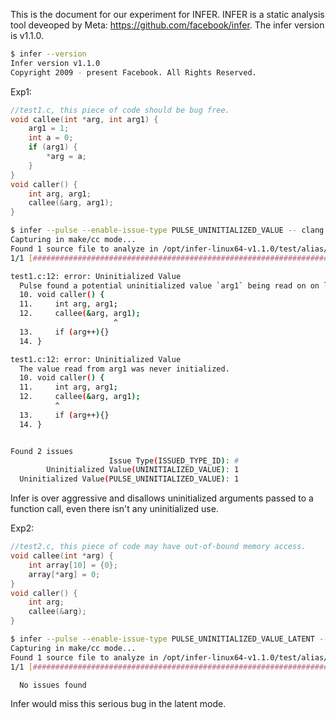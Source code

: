This is the document for our experiment for INFER. INFER is a static analysis tool deveoped by Meta: https://github.com/facebook/infer.
The infer version is v1.1.0.

```sh
$ infer --version
Infer version v1.1.0
Copyright 2009 - present Facebook. All Rights Reserved.
```

Exp1: 
```C
//test1.c, this piece of code should be bug free.
void callee(int *arg, int arg1) {
    arg1 = 1;
    int a = 0;
    if (arg1) {
        *arg = a;
    }
}
void caller() {
    int arg, arg1;
    callee(&arg, arg1);
}
```

```sh
$ infer --pulse --enable-issue-type PULSE_UNINITIALIZED_VALUE -- clang -O0 -c test1.c 
Capturing in make/cc mode...
Found 1 source file to analyze in /opt/infer-linux64-v1.1.0/test/alias/infer-out
1/1 [################################################################################] 100% 80.559ms

test1.c:12: error: Uninitialized Value
  Pulse found a potential uninitialized value `arg1` being read on on line 12.
  10. void caller() {
  11.     int arg, arg1;
  12.     callee(&arg, arg1);
                       ^
  13.     if (arg++){}
  14. }

test1.c:12: error: Uninitialized Value
  The value read from arg1 was never initialized.
  10. void caller() {
  11.     int arg, arg1;
  12.     callee(&arg, arg1);
          ^
  13.     if (arg++){}
  14. }


Found 2 issues
                      Issue Type(ISSUED_TYPE_ID): #
        Uninitialized Value(UNINITIALIZED_VALUE): 1
  Uninitialized Value(PULSE_UNINITIALIZED_VALUE): 1
```
Infer is over aggressive and disallows uninitialized arguments passed to a function call, even there isn't any uninitialized use.

Exp2:
```C
//test2.c, this piece of code may have out-of-bound memory access.
void callee(int *arg) {
    int array[10] = {0};
    array[*arg] = 0;
}
void caller() {
    int arg;
    callee(&arg);
}
```

```sh
$ infer --pulse --enable-issue-type PULSE_UNINITIALIZED_VALUE_LATENT -- clang -O0 -c test2.c                                                                  
Capturing in make/cc mode...
Found 1 source file to analyze in /opt/infer-linux64-v1.1.0/test/alias/infer-out
1/1 [################################################################################] 100% 76.172ms

  No issues found  
```
Infer would miss this serious bug in the latent mode.

